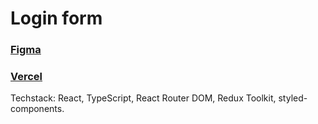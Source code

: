 # Login form

### [Figma](https://www.figma.com/community/file/969408928471748876)

### [Vercel](https://react-login-form-remote.vercel.app)

Techstack: React, TypeScript, React Router DOM, Redux Toolkit, styled-components.
